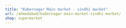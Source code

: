 ```yaml
---
title: "Kubernagar Main market - sindhi market"
url: /ahmedabad/kubernagar-main-market-sindhi-market/
shop: supermarket
---
```

